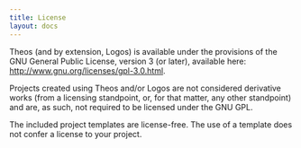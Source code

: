 ```yaml
---
title: License
layout: docs
---
```


Theos (and by extension, Logos) is available under the provisions of the GNU
General Public License, version 3 (or later), available here:
http://www.gnu.org/licenses/gpl-3.0.html.

Projects created using Theos and/or Logos are not considered derivative works
(from a licensing standpoint, or, for that matter, any other standpoint) and
are, as such, not required to be licensed under the GNU GPL.

The included project templates are license-free. The use of a template does
not confer a license to your project.
